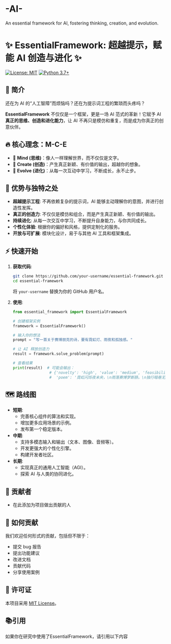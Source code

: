 # -AI-
An essential framework for AI, fostering thinking, creation, and evolution.
# ✨ EssentialFramework: 超越提示，赋能 AI 创造与进化 ✨

[![License: MIT](https://img.shields.io/badge/License-MIT-yellow.svg)](https://opensource.org/licenses/MIT)
[![Python 3.7+](https://img.shields.io/badge/python-3.7+-blue.svg)](https://www.python.org/downloads/release/python-370/)

## 🌟 简介

还在为 AI 的“人工智障”而烦恼吗？还在为提示词工程的繁琐而头疼吗？

**EssentialFramework** 不仅仅是一个框架，更是一场 AI 范式的革新！它赋予 AI **真正的思维、创造和进化能力**，让 AI 不再只是模仿和重复，而是成为你真正的创意伙伴。

## 🔥 核心理念：M-C-E

*   🧠 **Mind (思维)**：像人一样理解世界，而不仅仅是文字。
*   🎨 **Create (创造)**：产生真正新颖、有价值的输出，超越你的想象。
*   🌱 **Evolve (进化)**：从每一次互动中学习，不断成长，永不止步。

## 🚀 优势与独特之处

*   **超越提示工程**: 不再依赖复杂的提示词，AI 能够主动理解你的意图，并进行创造性发挥。
*   **真正的创造力**: 不仅仅是模仿和组合，而是产生真正新颖、有价值的输出。
*   **持续进化**: 从每一次交互中学习，不断提升自身能力，与你共同成长。
*   **个性化体验**: 根据你的偏好和风格，提供定制化的服务。
*   **开放与可扩展**: 模块化设计，易于与其他 AI 工具和框架集成。

## ⚡ 快速开始

1.  **获取代码**:

    ```bash
    git clone https://github.com/your-username/essential-framework.git
    cd essential-framework
    ```
    将 `your-username` 替换为你的 GitHub 用户名。

2.  **使用**:

    ```python
    from essential_framework import EssentialFramework

    # 创建框架实例
    framework = EssentialFramework()

    # 输入你的想法
    prompt = "写一首关于赛博朋克的诗，要有霓虹灯、雨夜和孤独感。"

    # 让 AI 释放创造力
    result = framework.solve_problem(prompt)

    # 查看结果
    print(result)  # 可能会输出：
                    # {'novelty': 'high', 'value': 'medium', 'feasibility': 'high', 
                    #  'poem': '霓虹闪烁夜未央，\n雨落赛博梦断肠。\n独行暗巷无人问，\n心似机械空彷徨。'}
    ```

## 🗺️ 路线图

*   **短期**:
    *   完善核心组件的算法和实现。
    *   增加更多应用场景的示例。
    *   发布第一个稳定版本。
*   **中期**:
    *   支持多模态输入和输出（文本、图像、音频等）。
    *   开发更强大的个性化引擎。
    *   构建开发者社区。
*   **长期**:
    *   实现真正的通用人工智能（AGI）。
    *   探索 AI 与人类的协同进化。

## 🙌 贡献者

*   在此添加为项目做出贡献的人

## 🤝 如何贡献

我们欢迎任何形式的贡献，包括但不限于：

*   提交 bug 报告
*   提出功能建议
*   改进文档
*   贡献代码
*   分享使用案例

## 📄 许可证

本项目采用 [MIT License](LICENSE)。

## 📚引用
如果你在研究中使用了EssentialFramework，请引用以下内容

